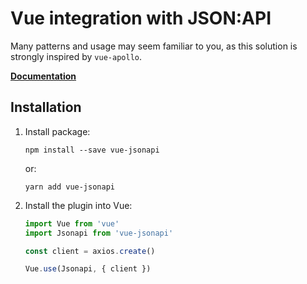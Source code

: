 # Vue integration with JSON:API

Many patterns and usage may seem familiar to you, as this solution is strongly inspired by `vue-apollo`.

**[Documentation](./src/README.md)**

## Installation

1. Install package:
    ```
    npm install --save vue-jsonapi
    ```
    or:

    ```
    yarn add vue-jsonapi
    ```

2. Install the plugin into Vue:
    ```js
    import Vue from 'vue'
    import Jsonapi from 'vue-jsonapi'

    const client = axios.create()

    Vue.use(Jsonapi, { client })
    ```
